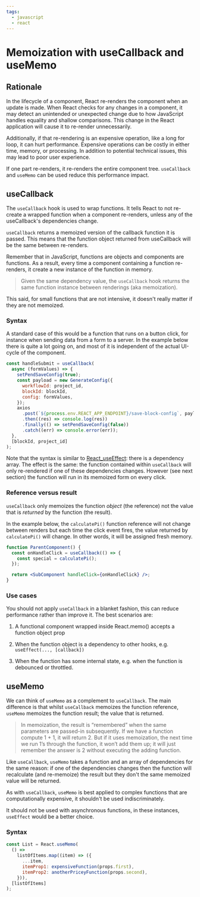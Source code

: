 ```yaml
---
tags:
  - javascript
  - react
---
```


# Memoization with useCallback and useMemo

## Rationale

In the lifecycle of a component, React re-renders the component when an update
is made. When React checks for any changes in a component, it may detect an
unintended or unexpected change due to how JavaScript handles equality and
shallow comparisons. This change in the React application will cause it to
re-render unnecessarily.

Additionally, if that re-rendering is an expensive operation, like a long for
loop, it can hurt performance. Expensive operations can be costly in either
time, memory, or processing. In addition to potential technical issues, this may
lead to poor user experience.

If one part re-renders, it re-renders the entire component tree. `useCallback`
and `useMemo` can be used reduce this performance impact.

## useCallback

The `useCallback` hook is used to wrap functions. It tells React to not
re-create a wrapped function when a component re-renders, unless any of the
useCallback's dependencies change.

`useCallback` returns a memoized version of the callback function it is passed.
This means that the function object returned from useCallback will be the same
between re-renders.

Remember that in JavaScript, functions are objects and components are functions.
As a result, every time a component containing a function re-renders, it create
a new instance of the function in memory.

> Given the same dependency value, the `useCallback` hook returns the same
> function instance between renderings (aka memoization).

This said, for small functions that are not intensive, it doesn't really matter
if they are not memoized.

### Syntax

A standard case of this would be a function that runs on a button click, for
instance when sending data from a form to a server. In the example below there
is quite a lot going on, and most of it is independent of the actual UI-cycle of
the component.

```jsx
const handleSubmit = useCallback(
  async (formValues) => {
    setPendSaveConfig(true);
    const payload = new GenerateConfig({
      workflowId: project_id,
      blockId: blockId,
      config: formValues,
    });
    axios
      .post(`${process.env.REACT_APP_ENDPOINT}/save-block-config`, payload)
      .then((res) => console.log(res))
      .finally(() => setPendSaveConfig(false))
      .catch((err) => console.error(err));
  },
  [blockId, project_id]
);
```

Note that the syntax is similar to [React_useEffect](React_useEffect.md): there is a
dependency array. The effect is the same: the function contained within
`useCallback` will only re-rendered if one of these dependencies changes.
However (see next section) the function will run in its memoized form on every
click.

### Reference versus result

`useCallback` only memoizes the function _object_ (the reference) not the value
that is _returned_ by the function (the result).

In the example below, the `calculatePi()` function reference will not change
between renders but each time the click event fires, the value returned by
`calculatePi()` will change. In other words, it will be assigned fresh memory.

```jsx
function ParentComponent() {
  const onHandleClick = useCallback(() => {
    const special = calculatePi();
  });

  return <SubComponent handleClick={onHandleClick} />;
}
```

### Use cases

You should not apply `useCallback` in a blanket fashion, this can reduce
performance rather than improve it. The best scenarios are:

1. A functional component wrapped inside React.memo() accepts a function object
   prop

2. When the function object is a dependency to other hooks, e.g.
   `useEffect(..., [callback])`

3. When the function has some internal state, e.g. when the function is
   debounced or throttled.

## useMemo

We can think of `useMemo` as a complement to `useCallback`. The main difference
is that whilst `useCallback` memoizes the function reference, `useMemo` memoizes
the function result; the value that is returned.

> In memoization, the result is “remembered” when the same parameters are
> passed-in subsequently. If we have a function compute 1 + 1, it will return 2.
> But if it uses memoization, the next time we run 1’s through the function, it
> won’t add them up; it will just remember the answer is 2 without executing the
> adding function.

Like `useCallback`, `useMemo` takes a function and an array of dependencies for
the same reason: if one of the dependencies changes then the function will
recalculate (and re-memoize) the result but they don't the same memoized value
will be returned.

As with `useCallback`, `useMemo` is best applied to complex functions that are
computationally expensive, it shouldn't be used indiscriminately.

It should not be used with asynchronous functions, in these instances,
`useEffect` would be a better choice.

### Syntax

```jsx
const List = React.useMemo(
  () =>
    listOfItems.map((item) => ({
      ...item,
      itemProp1: expensiveFunction(props.first),
      itemProp2: anotherPriceyFunction(props.second),
    })),
  [listOfItems]
);
```
